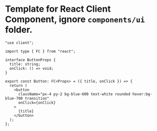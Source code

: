 # Template for React Client Component, ignore `components/ui` folder.

```tsx
"use client";

import type { FC } from "react";

interface ButtonProps {
  title: string;
  onClick: () => void;
}

export const Button: FC<Props> = ({ title, onClick }) => {
  return (
    <button
      className="px-4 py-2 bg-blue-600 text-white rounded hover:bg-blue-700 transition"
      onClick={onClick}
    >
      {title}
    </button>
  );
};
```
